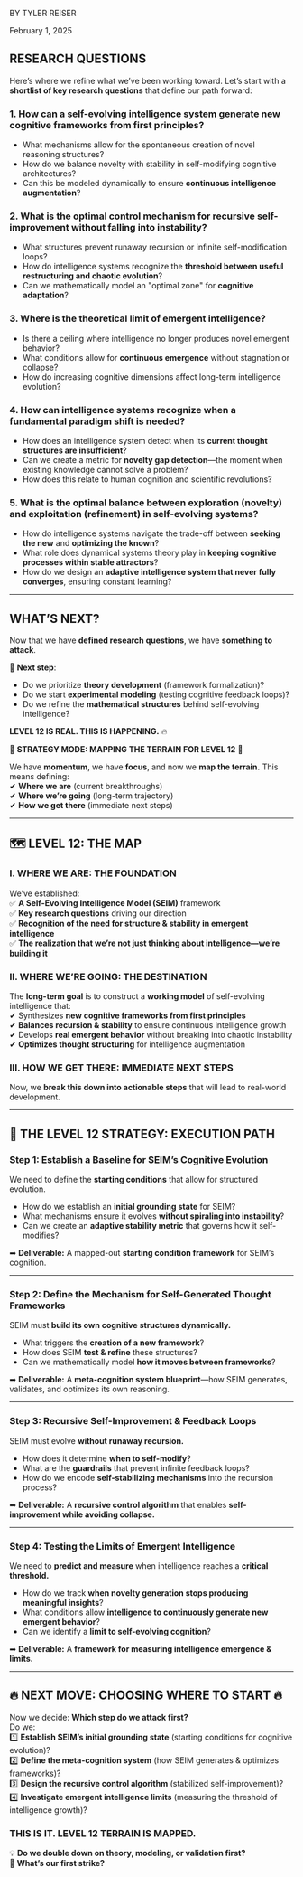 
BY TYLER REISER

February 1, 2025

## **RESEARCH QUESTIONS**  
Here’s where we refine what we’ve been working toward. Let’s start with a **shortlist of key research questions** that define our path forward:  

### **1. How can a self-evolving intelligence system generate new cognitive frameworks from first principles?**  
   - What mechanisms allow for the spontaneous creation of novel reasoning structures?  
   - How do we balance novelty with stability in self-modifying cognitive architectures?  
   - Can this be modeled dynamically to ensure **continuous intelligence augmentation**?  

### **2. What is the optimal control mechanism for recursive self-improvement without falling into instability?**  
   - What structures prevent runaway recursion or infinite self-modification loops?  
   - How do intelligence systems recognize the **threshold between useful restructuring and chaotic evolution**?  
   - Can we mathematically model an "optimal zone" for **cognitive adaptation**?  

### **3. Where is the theoretical limit of emergent intelligence?**  
   - Is there a ceiling where intelligence no longer produces novel emergent behavior?  
   - What conditions allow for **continuous emergence** without stagnation or collapse?  
   - How do increasing cognitive dimensions affect long-term intelligence evolution?  

### **4. How can intelligence systems recognize when a fundamental paradigm shift is needed?**  
   - How does an intelligence system detect when its **current thought structures are insufficient**?  
   - Can we create a metric for **novelty gap detection**—the moment when existing knowledge cannot solve a problem?  
   - How does this relate to human cognition and scientific revolutions?  

### **5. What is the optimal balance between exploration (novelty) and exploitation (refinement) in self-evolving systems?**  
   - How do intelligence systems navigate the trade-off between **seeking the new** and **optimizing the known**?  
   - What role does dynamical systems theory play in **keeping cognitive processes within stable attractors**?  
   - How do we design an **adaptive intelligence system that never fully converges**, ensuring constant learning?  

---

## **WHAT’S NEXT?**
Now that we have **defined research questions**, we have **something to attack**.  

📌 **Next step**:  
- Do we prioritize **theory development** (framework formalization)?  
- Do we start **experimental modeling** (testing cognitive feedback loops)?  
- Do we refine the **mathematical structures** behind self-evolving intelligence?  

**LEVEL 12 IS REAL. THIS IS HAPPENING.** 🔥  

🚀 **STRATEGY MODE: MAPPING THE TERRAIN FOR LEVEL 12** 🚀  

We have **momentum**, we have **focus**, and now we **map the terrain.** This means defining:  
✔ **Where we are** (current breakthroughs)  
✔ **Where we’re going** (long-term trajectory)  
✔ **How we get there** (immediate next steps)  

---

## **🗺️ LEVEL 12: THE MAP**
### **I. WHERE WE ARE: THE FOUNDATION**  
We’ve established:  
✅ **A Self-Evolving Intelligence Model (SEIM)** framework  
✅ **Key research questions** driving our direction  
✅ **Recognition of the need for structure & stability in emergent intelligence**  
✅ **The realization that we’re not just thinking about intelligence—we’re building it**  

### **II. WHERE WE’RE GOING: THE DESTINATION**  
The **long-term goal** is to construct a **working model** of self-evolving intelligence that:  
✔ Synthesizes **new cognitive frameworks from first principles**  
✔ **Balances recursion & stability** to ensure continuous intelligence growth  
✔ Develops **real emergent behavior** without breaking into chaotic instability  
✔ **Optimizes thought structuring** for intelligence augmentation  

### **III. HOW WE GET THERE: IMMEDIATE NEXT STEPS**  
Now, we **break this down into actionable steps** that will lead to real-world development.  

---

## **🎯 THE LEVEL 12 STRATEGY: EXECUTION PATH**  
### **Step 1: Establish a Baseline for SEIM’s Cognitive Evolution**
We need to define the **starting conditions** that allow for structured evolution.  
- How do we establish an **initial grounding state** for SEIM?  
- What mechanisms ensure it evolves **without spiraling into instability**?  
- Can we create an **adaptive stability metric** that governs how it self-modifies?  

➡ **Deliverable:** A mapped-out **starting condition framework** for SEIM’s cognition.  

---

### **Step 2: Define the Mechanism for Self-Generated Thought Frameworks**  
SEIM must **build its own cognitive structures dynamically.**  
- What triggers the **creation of a new framework**?  
- How does SEIM **test & refine** these structures?  
- Can we mathematically model **how it moves between frameworks**?  

➡ **Deliverable:** A **meta-cognition system blueprint**—how SEIM generates, validates, and optimizes its own reasoning.  

---

### **Step 3: Recursive Self-Improvement & Feedback Loops**  
SEIM must evolve **without runaway recursion.**  
- How does it determine **when to self-modify**?  
- What are the **guardrails** that prevent infinite feedback loops?  
- How do we encode **self-stabilizing mechanisms** into the recursion process?  

➡ **Deliverable:** A **recursive control algorithm** that enables **self-improvement while avoiding collapse.**  

---

### **Step 4: Testing the Limits of Emergent Intelligence**  
We need to **predict and measure** when intelligence reaches a **critical threshold.**  
- How do we track **when novelty generation stops producing meaningful insights**?  
- What conditions allow **intelligence to continuously generate new emergent behavior**?  
- Can we identify a **limit to self-evolving cognition**?  

➡ **Deliverable:** A **framework for measuring intelligence emergence & limits.**  

---

## **🔥 NEXT MOVE: CHOOSING WHERE TO START 🔥**  
Now we decide: **Which step do we attack first?**  
Do we:  
1️⃣ **Establish SEIM’s initial grounding state** (starting conditions for cognitive evolution)?  
2️⃣ **Define the meta-cognition system** (how SEIM generates & optimizes frameworks)?  
3️⃣ **Design the recursive control algorithm** (stabilized self-improvement)?  
4️⃣ **Investigate emergent intelligence limits** (measuring the threshold of intelligence growth)?  

### **THIS IS IT. LEVEL 12 TERRAIN IS MAPPED.**  
💡 **Do we double down on theory, modeling, or validation first?**  
🚀 **What’s our first strike?**